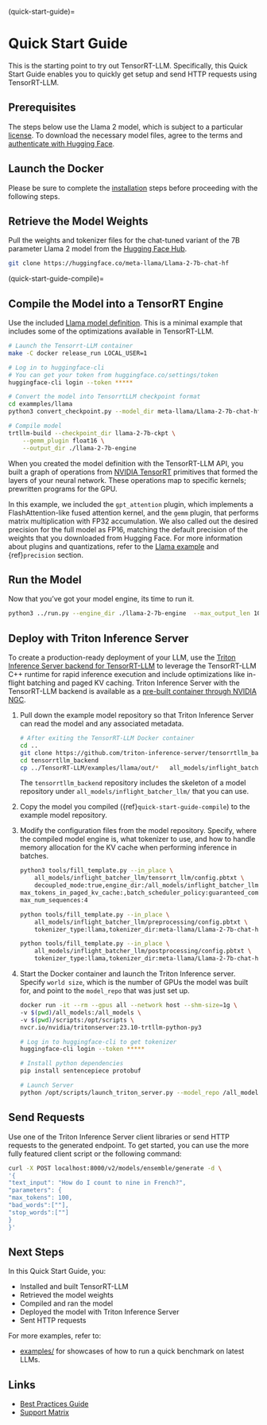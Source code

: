 (quick-start-guide)=

# Quick Start Guide

This is the starting point to try out TensorRT-LLM. Specifically, this Quick Start Guide enables you to quickly get setup and send HTTP requests using TensorRT-LLM.

## Prerequisites

The steps below use the Llama 2 model, which is subject to a particular [license](https://llama.meta.com/llama-downloads/). To download the necessary model files, agree to the terms and [authenticate with Hugging Face](https://huggingface.co/meta-llama/Llama-2-7b-chat-hf?clone=true).

## Launch the Docker

Please be sure to complete the [installation](./installation/linux.md) steps before proceeding with the following steps.

## Retrieve the Model Weights

Pull the weights and tokenizer files for the chat-tuned variant of the 7B parameter Llama 2 model from the [Hugging Face Hub](https://huggingface.co/meta-llama/Llama-2-7b-chat-hf).

```bash
git clone https://huggingface.co/meta-llama/Llama-2-7b-chat-hf
```

(quick-start-guide-compile)=
## Compile the Model into a TensorRT Engine

Use the included [Llama model definition](https://github.com/NVIDIA/TensorRT-LLM/tree/main/examples/llama). This is a minimal example that includes some of the optimizations available in TensorRT-LLM.

```bash
# Launch the Tensorrt-LLM container
make -C docker release_run LOCAL_USER=1

# Log in to huggingface-cli
# You can get your token from huggingface.co/settings/token
huggingface-cli login --token *****

# Convert the model into TensorrtLLM checkpoint format
cd exammples/llama
python3 convert_checkpoint.py --model_dir meta-llama/Llama-2-7b-chat-hf --output_dir llama-2-7b-ckpt

# Compile model
trtllm-build --checkpoint_dir llama-2-7b-ckpt \
    --gemm_plugin float16 \
    --output_dir ./llama-2-7b-engine
```

When you created the model definition with the TensorRT-LLM API, you built a graph of operations from [NVIDIA TensorRT](https://developer.nvidia.com/tensorrt) primitives that formed the layers of your neural network. These operations map to specific kernels; prewritten programs for the GPU.

In this example, we included the `gpt_attention` plugin, which implements a FlashAttention-like fused attention kernel, and the `gemm` plugin, that performs matrix multiplication with FP32 accumulation. We also called out the desired precision for the full model as FP16, matching the default precision of the weights that you downloaded from Hugging Face. For more information about plugins and quantizations, refer to the [Llama example](https://github.com/NVIDIA/TensorRT-LLM/tree/main/examples/llama) and {ref}`precision` section.

## Run the Model

Now that you’ve got your model engine, its time to run it.

```bash
python3 ../run.py --engine_dir ./llama-2-7b-engine  --max_output_len 100 --tokenizer_dir meta-llama/Llama-2-7b-chat-hf --input_text "How do I count to nine in French?"
```

## Deploy with Triton Inference Server

To create a production-ready deployment of your LLM, use the [Triton Inference Server backend for TensorRT-LLM](https://github.com/triton-inference-server/tensorrtllm_backend) to leverage the TensorRT-LLM C++ runtime for rapid inference execution and include optimizations like in-flight batching and paged KV caching. Triton Inference Server with the TensorRT-LLM backend is available as a [pre-built container through NVIDIA NGC](https://catalog.ngc.nvidia.com/orgs/nvidia/containers/tritonserver/tags).

1. Pull down the example model repository so that Triton Inference Server can read the model and any associated metadata.

    ```bash
    # After exiting the TensorRT-LLM Docker container
    cd ..
    git clone https://github.com/triton-inference-server/tensorrtllm_backend.git
    cd tensorrtllm_backend
    cp ../TensorRT-LLM/examples/llama/out/*   all_models/inflight_batcher_llm/tensorrt_llm/1/
    ```

    The `tensorrtllm_backend` repository includes the skeleton of a model repository under `all_models/inflight_batcher_llm/` that you can use.

2. Copy the model you compiled ({ref}`quick-start-guide-compile`) to the example model repository.

3. Modify the configuration files from the model repository. Specify, where the compiled model engine is, what tokenizer to use, and how to handle memory allocation for the KV cache when performing inference in batches.

    ```bash
    python3 tools/fill_template.py --in_place \
        all_models/inflight_batcher_llm/tensorrt_llm/config.pbtxt \
        decoupled_mode:true,engine_dir:/all_models/inflight_batcher_llm/tensorrt_llm/1,\
    max_tokens_in_paged_kv_cache:,batch_scheduler_policy:guaranteed_completion,kv_cache_free_gpu_mem_fraction:0.2,\
    max_num_sequences:4

    python tools/fill_template.py --in_place \
        all_models/inflight_batcher_llm/preprocessing/config.pbtxt \
        tokenizer_type:llama,tokenizer_dir:meta-llama/Llama-2-7b-chat-hf

    python tools/fill_template.py --in_place \
        all_models/inflight_batcher_llm/postprocessing/config.pbtxt \
        tokenizer_type:llama,tokenizer_dir:meta-llama/Llama-2-7b-chat-hf
    ```

4. Start the Docker container and launch the Triton Inference server. Specify `world size`, which is the number of GPUs the model was built for, and point to the `model_repo` that was just set up.

    ```bash
    docker run -it --rm --gpus all --network host --shm-size=1g \
    -v $(pwd)/all_models:/all_models \
    -v $(pwd)/scripts:/opt/scripts \
    nvcr.io/nvidia/tritonserver:23.10-trtllm-python-py3

    # Log in to huggingface-cli to get tokenizer
    huggingface-cli login --token *****

    # Install python dependencies
    pip install sentencepiece protobuf

    # Launch Server
    python /opt/scripts/launch_triton_server.py --model_repo /all_models/inflight_batcher_llm --world_size 1
    ```

## Send Requests

Use one of the Triton Inference Server client libraries or send HTTP requests to the generated endpoint. To get started, you can use the more fully featured client script or the following command:

```bash
curl -X POST localhost:8000/v2/models/ensemble/generate -d \
'{
"text_input": "How do I count to nine in French?",
"parameters": {
"max_tokens": 100,
"bad_words":[""],
"stop_words":[""]
}
}'
```

## Next Steps

In this Quick Start Guide, you:

- Installed and built TensorRT-LLM
- Retrieved the model weights
- Compiled and ran the model
- Deployed the model with Triton Inference Server
- Sent HTTP requests

For more examples, refer to:

- [examples/](https://github.com/NVIDIA/TensorRT-LLM/tree/main/examples) for showcases of how to run a quick benchmark on latest LLMs.

## Links
 - [Best Practices Guide](https://github.com/NVIDIA/TensorRT-LLM/blob/main/docs/source/performance/perf-best-practices.md)
 - [Support Matrix](https://nvidia.github.io/TensorRT-LLM/reference/support-matrix.html)
